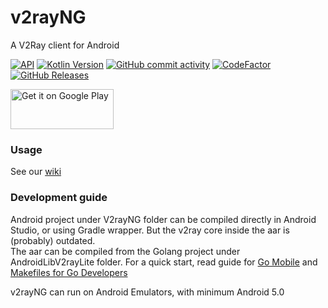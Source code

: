 # v2rayNG

A V2Ray client for Android 

[![API](https://img.shields.io/badge/API-17%2B-yellow.svg?style=flat)](https://developer.android.com/about/versions/jelly-bean#android-4.2)
[![Kotlin Version](https://img.shields.io/badge/Kotlin-1.4.0-blue.svg)](https://kotlinlang.org)
[![GitHub commit activity](https://img.shields.io/github/commit-activity/m/2dust/v2rayNG)](https://github.com/2dust/v2rayNG/commits/master)
[![CodeFactor](https://www.codefactor.io/repository/github/2dust/v2rayng/badge)](https://www.codefactor.io/repository/github/2dust/v2rayng)
[![GitHub Releases](https://img.shields.io/github/downloads/2dust/v2rayNG/latest/total?logo=github)](https://github.com/2dust/v2rayNG/releases)

<a href="https://play.google.com/store/apps/details?id=com.v2ray.ang">
<img alt="Get it on Google Play" src="https://play.google.com/intl/en_us/badges/images/generic/en_badge_web_generic.png" width="165" height="64" />
</a>

### Usage

See our [wiki](https://github.com/2dust/v2rayNG/wiki)

### Development guide

Android project under V2rayNG folder can be compiled directly in Android Studio, or using Gradle wrapper. But the v2ray core inside the aar is (probably) outdated.  
The aar can be compiled from the Golang project under AndroidLibV2rayLite folder. For a quick start, read guide for [Go Mobile](https://github.com/golang/go/wiki/Mobile)
and [Makefiles for Go Developers](https://tutorialedge.net/golang/makefiles-for-go-developers/)

v2rayNG can run on Android Emulators, with minimum Android 5.0
